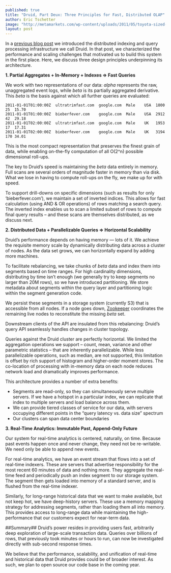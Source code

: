 ```yaml
---
published: true
title: "Druid, Part Deux: Three Principles for Fast, Distributed OLAP"
author: Eric Tschetter
image: "http://metamarkets.com/wp-content/uploads/2011/05/toyota-sized-470x288.jpg"
layout: post
---
```


In a [previous blog
post](/blog/2011/04/30/introducing-druid.html) we introduced the
distributed indexing and query processing infrastructure we call Druid. In that
post, we characterized the performance and scaling challenges that motivated us
to build this system in the first place. Here, we discuss three design
principles underpinning its architecture.

**1. Partial Aggregates + In-Memory + Indexes => Fast Queries**

We work with two representations of our data: *alpha* represents the raw,
unaggregated event logs, while *beta* is its partially aggregated derivative.
This *beta* is the basis against which all further queries are evaluated:

    2011-01-01T01:00:00Z  ultratrimfast.com  google.com  Male    USA  1800  25  15.70
    2011-01-01T01:00:00Z  bieberfever.com    google.com  Male    USA  2912  42  29.18
    2011-01-01T02:00:00Z  ultratrimfast.com  google.com  Male    UK   1953  17  17.31
    2011-01-01T02:00:00Z  bieberfever.com    google.com  Male    UK   3194  170 34.01

This is the most compact representation that preserves the finest grain of data,
while enabling on-the-fly computation of all O(2^n) possible dimensional
roll-ups.

The key to Druid’s speed is maintaining the _beta_ data entirely in memory. Full
scans are several orders of magnitude faster in memory than via disk. What we
lose in having to compute roll-ups on the fly, we make up for with speed.

To support drill-downs on specific dimensions (such as results for only
‘bieberfever.com’), we maintain a set of inverted indices. This allows for fast
calculation (using AND & OR operations) of rows matching a search query. The
inverted index enables us to scan a limited subset of rows to compute final
query results – and these scans are themselves distributed, as we discuss next.

**2. Distributed Data + Parallelizable Queries => Horizontal Scalability**

Druid’s performance depends on having memory — lots of it. We achieve the requisite
memory scale by dynamically distributing data across a cluster of nodes. As the
data set grows, we can horizontally expand by adding more machines.

To facilitate rebalancing, we take chunks of *beta* data and index them into
segments based on time ranges. For high cardinality dimensions, distributing by
time isn’t enough (we generally try to keep segments no larger than 20M rows),
so we have introduced partitioning. We store metadata about segments within the
query layer and partitioning logic within the segment generation code.

We persist these segments in a storage system (currently S3) that is accessible
from all nodes. If a node goes down, [Zookeeper](http://zookeeper.apache.org/)
coordinates the remaining live nodes to reconstitute the missing *beta* set.

Downstream clients of the API are insulated from this rebalancing: Druid’s
query API seamlessly handles changes in cluster topology.

Queries against the Druid cluster are perfectly horizontal. We limited the
aggregation operations we support – count, mean, variance and other parametric
statistics – that are inherently parallelizable. While less parallelizable
operations, such as median, are not supported, this limitation is offset by
rich support of histogram and higher-order moment stores. The co-location of
processing with in-memory data on each node reduces network load and
dramatically improves performance.

This architecture provides a number of extra benefits:

* Segments are read-only, so they can simultaneously serve multiple servers. If
  we have a hotspot in a particular index, we can replicate that index to
multiple servers and load balance across them.
* We can provide tiered classes of service for our data, with servers occupying
  different points in the “query latency vs. data size” spectrum
* Our clusters can span data center boundaries



**3. Real-Time Analytics: Immutable Past, Append-Only Future**

Our system for real-time analytics is centered, naturally, on time. Because past events
happen once and never change, they need not be re-writable. We need only be
able to append new events.

For real-time analytics, we have an event stream that flows into a set of
real-time indexers. These are servers that advertise responsibility for the
most recent 60 minutes of data and nothing more. They aggregate the real-time
feed and periodically push an index segment to our storage system. The segment
then gets loaded into memory of a standard server, and is flushed from the
real-time indexer.

Similarly, for long-range historical data that we want to make available, but
not keep hot, we have deep-history servers. These use a memory mapping strategy
for addressing segments, rather than loading them all into memory. This
provides access to long-range data while maintaining the high-performance that
our customers expect for near-term data.


##Summary##
Druid’s power resides in providing users fast, arbitrarily deep
exploration of large-scale transaction data. Queries over billions of rows,
that previously took minutes or hours to run, can now be investigated directly
with sub-second response times.

We believe that the performance, scalability, and unification of real-time and
historical data that Druid provides could be of broader interest. As such, we
plan to open source our code base in the coming year.
